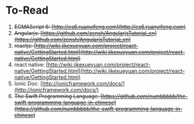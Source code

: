 # To-Read
1. <del>ECMAScript 6: [http://es6.ruanyifeng.com](http://es6.ruanyifeng.com)</ded>
1. <del>Angularjs: [https://github.com/zensh/AngularjsTutorial_cn](https://github.com/zensh/AngularjsTutorial_cn)</ded>
1. <del>reactjs: [http://wiki.jikexueyuan.com/project/react-native/GettingStarted.html](http://wiki.jikexueyuan.com/project/react-native/GettingStarted.html)</del>
1. react native: [http://wiki.jikexueyuan.com/project/react-native/GettingStarted.html](http://wiki.jikexueyuan.com/project/react-native/GettingStarted.html) 
1. Ionic Doc: [http://ionicframework.com/docs/](http://ionicframework.com/docs/)
1. <del>The Swift Programming Language: [https://github.com/numbbbbb/the-swift-programming-language-in-chinese](https://github.com/numbbbbb/the-swift-programming-language-in-chinese)</del>